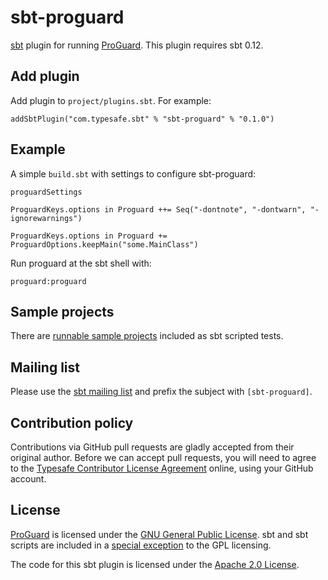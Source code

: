 sbt-proguard
============

[sbt] plugin for running [ProGuard]. This plugin requires sbt 0.12.


Add plugin
----------

Add plugin to `project/plugins.sbt`. For example:

    addSbtPlugin("com.typesafe.sbt" % "sbt-proguard" % "0.1.0")


Example
-------

A simple `build.sbt` with settings to configure sbt-proguard:

    proguardSettings

    ProguardKeys.options in Proguard ++= Seq("-dontnote", "-dontwarn", "-ignorewarnings")

    ProguardKeys.options in Proguard += ProguardOptions.keepMain("some.MainClass")

Run proguard at the sbt shell with:

    proguard:proguard


Sample projects
---------------

There are [runnable sample projects][samples] included as sbt scripted tests.


Mailing list
------------

Please use the [sbt mailing list][email] and prefix the subject with `[sbt-proguard]`.


Contribution policy
-------------------

Contributions via GitHub pull requests are gladly accepted from their original
author. Before we can accept pull requests, you will need to agree to the
[Typesafe Contributor License Agreement][cla] online, using your GitHub account.


License
-------

[ProGuard] is licensed under the [GNU General Public License][gpl]. sbt and sbt scripts
are included in a [special exception][except] to the GPL licensing.

The code for this sbt plugin is licensed under the [Apache 2.0 License][apache].


[sbt]: https://github.com/sbt/sbt
[ProGuard]: http://proguard.sourceforge.net/
[samples]: https://github.com/sbt/sbt-proguard/tree/master/src/sbt-test
[email]: http://groups.google.com/group/simple-build-tool
[cla]: http://www.typesafe.com/contribute/cla
[gpl]: http://www.gnu.org/licenses/gpl.html
[except]: http://proguard.sourceforge.net/GPL_exception.html
[apache]: http://www.apache.org/licenses/LICENSE-2.0.html

